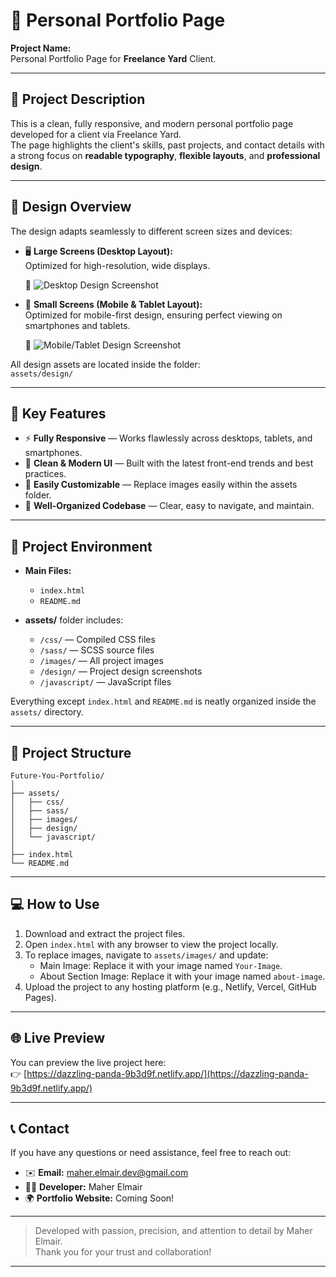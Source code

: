 # 🚀 Personal Portfolio Page

**Project Name:**  
Personal Portfolio Page for **Freelance Yard** Client.

---

## 🧩 Project Description

This is a clean, fully responsive, and modern personal portfolio page developed for a client via Freelance Yard.  
The page highlights the client's skills, past projects, and contact details with a strong focus on **readable typography**, **flexible layouts**, and **professional design**.

---

## 🎨 Design Overview

The design adapts seamlessly to different screen sizes and devices:

- 🖥️ **Large Screens (Desktop Layout):**  
  Optimized for high-resolution, wide displays.

  📸 ![Desktop Design Screenshot](/assets/design/screencapture-file-W-Web-Freelance-Yard-Future-You-index-html-2025-04-26-13_20_21.png)

- 📱 **Small Screens (Mobile & Tablet Layout):**  
  Optimized for mobile-first design, ensuring perfect viewing on smartphones and tablets.

  📸 ![Mobile/Tablet Design Screenshot](/assets/design/screencapture-file-W-Web-Freelance-Yard-Future-You-index-html-2025-04-26-13_24_43.png)

All design assets are located inside the folder:  
`assets/design/`

---

## 🌟 Key Features

- ⚡ **Fully Responsive** — Works flawlessly across desktops, tablets, and smartphones.
- 🎯 **Clean & Modern UI** — Built with the latest front-end trends and best practices.
- 🎨 **Easily Customizable** — Replace images easily within the assets folder.
- 🧹 **Well-Organized Codebase** — Clear, easy to navigate, and maintain.

---

## 🔧 Project Environment

- **Main Files:**

  - `index.html`
  - `README.md`

- **assets/** folder includes:
  - `/css/` — Compiled CSS files
  - `/sass/` — SCSS source files
  - `/images/` — All project images
  - `/design/` — Project design screenshots
  - `/javascript/` — JavaScript files

Everything except `index.html` and `README.md` is neatly organized inside the `assets/` directory.

---

## 📂 Project Structure

```
Future-You-Portfolio/
│
├── assets/
│   ├── css/
│   ├── sass/
│   ├── images/
│   ├── design/
│   └── javascript/
│
├── index.html
└── README.md
```

---

## 💻 How to Use

1. Download and extract the project files.
2. Open `index.html` with any browser to view the project locally.
3. To replace images, navigate to `assets/images/` and update:
   - Main Image: Replace it with your image named `Your-Image`.
   - About Section Image: Replace it with your image named `about-image`.
4. Upload the project to any hosting platform (e.g., Netlify, Vercel, GitHub Pages).

---

## 🌐 Live Preview

You can preview the live project here:  
👉 [https://dazzling-panda-9b3d9f.netlify.app/](https://dazzling-panda-9b3d9f.netlify.app/)

---

## 📞 Contact

If you have any questions or need assistance, feel free to reach out:

- ✉️ **Email:** maher.elmair.dev@gmail.com
- 👨‍💻 **Developer:** Maher Elmair
- 🌍 **Portfolio Website:** Coming Soon!

---

> Developed with passion, precision, and attention to detail by Maher Elmair.  
> Thank you for your trust and collaboration!

---
